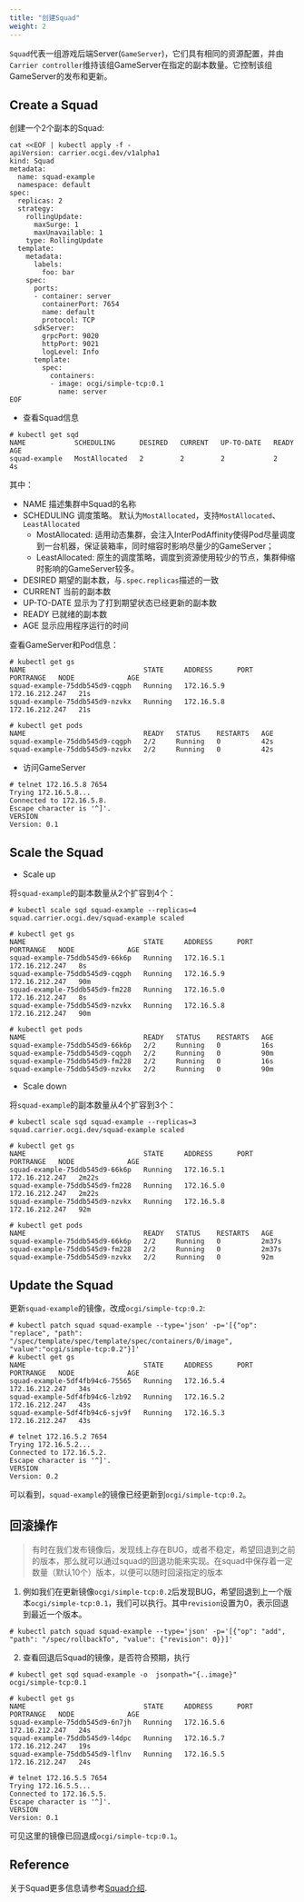 ```yaml
---
title: "创建Squad"
weight: 2
---
```


`Squad`代表一组游戏后端Server(`GameServer`)，它们具有相同的资源配置，并由`Carrier controller`维持该组GameServer在指定的副本数量。它控制该组GameServer的发布和更新。

## Create a Squad

创建一个2个副本的Squad:

```shell script
cat <<EOF | kubectl apply -f -
apiVersion: carrier.ocgi.dev/v1alpha1
kind: Squad
metadata:
  name: squad-example
  namespace: default
spec:
  replicas: 2
  strategy:
    rollingUpdate:
      maxSurge: 1
      maxUnavailable: 1
    type: RollingUpdate
  template:
    metadata:
      labels:
        foo: bar
    spec:
      ports:
      - container: server
        containerPort: 7654
        name: default
        protocol: TCP
      sdkServer:
        grpcPort: 9020
        httpPort: 9021
        logLevel: Info
      template:
        spec:
          containers:
          - image: ocgi/simple-tcp:0.1
            name: server
EOF
```

* 查看Squad信息

```shell script
# kubectl get sqd
NAME            SCHEDULING      DESIRED   CURRENT   UP-TO-DATE   READY   AGE
squad-example   MostAllocated   2         2         2            2       4s
```

其中：
- NAME 描述集群中Squad的名称
- SCHEDULING 调度策略。 默认为`MostAllocated`，支持`MostAllocated`、`LeastAllocated`
  - MostAllocated: 适用动态集群，会注入InterPodAffinity使得Pod尽量调度到一台机器，保证装箱率，同时缩容时影响尽量少的GameServer；
  - LeastAllocated: 原生的调度策略，调度到资源使用较少的节点，集群伸缩时影响的GameServer较多。  
- DESIRED 期望的副本数，与`.spec.replicas`描述的一致
- CURRENT 当前的副本数
- UP-TO-DATE 显示为了打到期望状态已经更新的副本数
- READY 已就绪的副本数
- AGE 显示应用程序运行的时间

查看GameServer和Pod信息：

```shell script
# kubectl get gs
NAME                             STATE     ADDRESS      PORT   PORTRANGE   NODE             AGE
squad-example-75ddb545d9-cqgph   Running   172.16.5.9                      172.16.212.247   21s
squad-example-75ddb545d9-nzvkx   Running   172.16.5.8                      172.16.212.247   21s

# kubectl get pods
NAME                             READY   STATUS    RESTARTS   AGE
squad-example-75ddb545d9-cqgph   2/2     Running   0          42s
squad-example-75ddb545d9-nzvkx   2/2     Running   0          42s
```

* 访问GameServer

```shell script
# telnet 172.16.5.8 7654
Trying 172.16.5.8...
Connected to 172.16.5.8.
Escape character is '^]'.
VERSION
Version: 0.1
```

## Scale the Squad

* Scale up

将`squad-example`的副本数量从2个扩容到4个：

```shell
# kubectl scale sqd squad-example --replicas=4
squad.carrier.ocgi.dev/squad-example scaled

# kubectl get gs
NAME                             STATE     ADDRESS      PORT   PORTRANGE   NODE             AGE
squad-example-75ddb545d9-66k6p   Running   172.16.5.1                      172.16.212.247   8s
squad-example-75ddb545d9-cqgph   Running   172.16.5.9                      172.16.212.247   90m
squad-example-75ddb545d9-fm228   Running   172.16.5.0                      172.16.212.247   8s
squad-example-75ddb545d9-nzvkx   Running   172.16.5.8                      172.16.212.247   90m

# kubectl get pods
NAME                             READY   STATUS    RESTARTS   AGE
squad-example-75ddb545d9-66k6p   2/2     Running   0          16s
squad-example-75ddb545d9-cqgph   2/2     Running   0          90m
squad-example-75ddb545d9-fm228   2/2     Running   0          16s
squad-example-75ddb545d9-nzvkx   2/2     Running   0          90m
```

* Scale down

将`squad-example`的副本数量从4个扩容到3个：

```shell
# kubectl scale sqd squad-example --replicas=3
squad.carrier.ocgi.dev/squad-example scaled

# kubectl get gs  
NAME                             STATE     ADDRESS      PORT   PORTRANGE   NODE             AGE
squad-example-75ddb545d9-66k6p   Running   172.16.5.1                      172.16.212.247   2m22s
squad-example-75ddb545d9-fm228   Running   172.16.5.0                      172.16.212.247   2m22s
squad-example-75ddb545d9-nzvkx   Running   172.16.5.8                      172.16.212.247   92m

# kubectl get pods
NAME                             READY   STATUS    RESTARTS   AGE
squad-example-75ddb545d9-66k6p   2/2     Running   0          2m37s
squad-example-75ddb545d9-fm228   2/2     Running   0          2m37s
squad-example-75ddb545d9-nzvkx   2/2     Running   0          92m
```

## Update the Squad

更新`squad-example`的镜像，改成`ocgi/simple-tcp:0.2`:

```shell
# kubectl patch squad squad-example --type='json' -p='[{"op": "replace", "path": "/spec/template/spec/template/spec/containers/0/image", "value":"ocgi/simple-tcp:0.2"}]'
# kubectl get gs  
NAME                             STATE     ADDRESS      PORT   PORTRANGE   NODE             AGE
squad-example-5df4fb94c6-75565   Running   172.16.5.4                      172.16.212.247   34s
squad-example-5df4fb94c6-lzb92   Running   172.16.5.2                      172.16.212.247   43s
squad-example-5df4fb94c6-sjv9f   Running   172.16.5.3                      172.16.212.247   43s

# telnet 172.16.5.2 7654
Trying 172.16.5.2...
Connected to 172.16.5.2.
Escape character is '^]'.
VERSION
Version: 0.2
```

可以看到，`squad-example`的镜像已经更新到`ocgi/simple-tcp:0.2`。

## 回滚操作

> 有时在我们发布镜像后，发现线上存在BUG，或者不稳定，希望回退到之前的版本，那么就可以通过squad的回退功能来实现。在squad中保存着一定数量（默认10个）版本，以便可以随时回滚指定的版本

1. 例如我们在更新镜像`ocgi/simple-tcp:0.2`后发现BUG，希望回退到上一个版本`ocgi/simple-tcp:0.1`，我们可以执行。其中`revision`设置为0，表示回退到最近一个版本。

```shell
# kubectl patch squad squad-example --type='json' -p='[{"op": "add", "path": "/spec/rollbackTo", "value": {"revision": 0}}]'
```

2. 查看回退后Squad的镜像，是否符合预期，执行

```shell script
# kubectl get sqd squad-example -o  jsonpath="{..image}"
ocgi/simple-tcp:0.1

# kubectl get gs  
NAME                             STATE     ADDRESS      PORT   PORTRANGE   NODE             AGE
squad-example-75ddb545d9-6n7jh   Running   172.16.5.6                      172.16.212.247   24s
squad-example-75ddb545d9-l4dpc   Running   172.16.5.7                      172.16.212.247   19s
squad-example-75ddb545d9-lflnv   Running   172.16.5.5                      172.16.212.247   24s

# telnet 172.16.5.5 7654
Trying 172.16.5.5...
Connected to 172.16.5.5.
Escape character is '^]'.
VERSION
Version: 0.1
```

可见这里的镜像已回退成`ocgi/simple-tcp:0.1`。

## Reference

关于Squad更多信息请参考[Squad介绍](/zh/docs/guides/squad_details).
